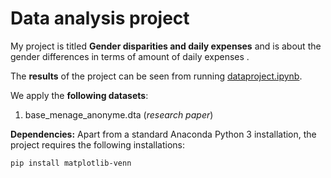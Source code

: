 # Data analysis project

My project is titled **Gender disparities and daily expenses** and is about the gender differences in terms of amount of daily expenses .

The **results** of the project can be seen from running [dataproject.ipynb](dataproject.ipynb).

We apply the **following datasets**:

1. base_menage_anonyme.dta (*research paper*) 

**Dependencies:** Apart from a standard Anaconda Python 3 installation, the project requires the following installations:

``pip install matplotlib-venn``
